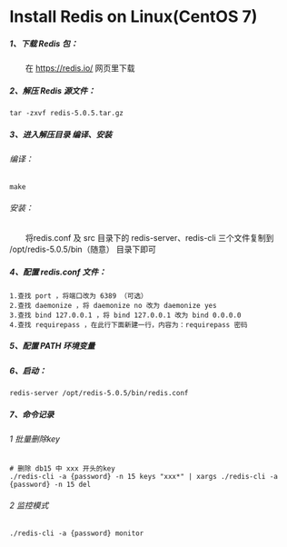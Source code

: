 # Install Redis on Linux(CentOS 7)

##### 1、下载 Redis 包：  
&emsp;&emsp;在 https://redis.io/ 网页里下载   
##### 2、解压 Redis 源文件：  
```
tar -zxvf redis-5.0.5.tar.gz
```
##### 3、进入解压目录 编译、安装  
###### 编译：  
```
make
```
###### 安装：  
&emsp;&emsp;将redis.conf 及 src 目录下的 redis-server、redis-cli 三个文件复制到 /opt/redis-5.0.5/bin（随意） 目录下即可  
##### 4、配置 redis.conf 文件：
```
1.查找 port ，将端口改为 6389 （可选）
2.查找 daemonize ，将 daemonize no 改为 daemonize yes
3.查找 bind 127.0.0.1 ，将 bind 127.0.0.1 改为 bind 0.0.0.0
4.查找 requirepass ，在此行下面新建一行，内容为：requirepass 密码
```
##### 5、配置 PATH 环境变量
##### 6、启动：
```
redis-server /opt/redis-5.0.5/bin/redis.conf
```
##### 7、命令记录
###### 1 批量删除key
```shell
# 删除 db15 中 xxx 开头的key
./redis-cli -a {password} -n 15 keys "xxx*" | xargs ./redis-cli -a {password} -n 15 del
```
###### 2 监控模式
```shell
./redis-cli -a {password} monitor
```

